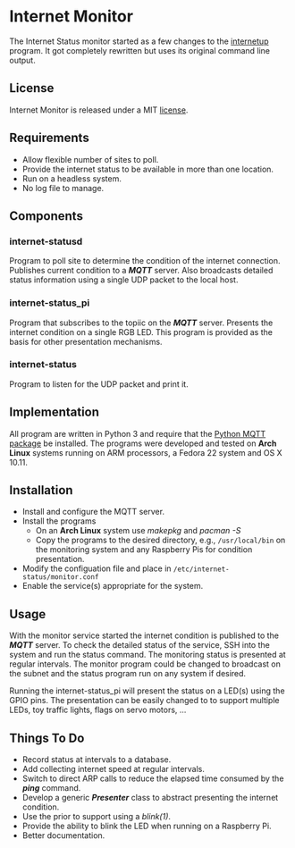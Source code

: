 # Internet Monitor
The Internet Status monitor started as a few changes to the
[internetup](http://whiskeytangohotel.com/internetup) program.
It got completely rewritten but uses its original command line output.

## License
Internet Monitor is released under a MIT [license](./LICENSE).

## Requirements
* Allow flexible number of sites to poll.
* Provide the internet status to be available in more than one location.
* Run on a headless system.
* No log file to manage.

## Components

### internet-statusd
Program to poll site to determine the condition of the internet connection.
Publishes current condition to a ***MQTT*** server.  Also broadcasts detailed
status information using a single UDP packet to the local host.

### internet-status_pi
Program that subscribes to the topiic on the ***MQTT*** server.
Presents the internet condition on a single RGB LED.  This program is provided as the basis for other presentation mechanisms.

### internet-status
Program to listen for the UDP packet and print it.

## Implementation
All program are written in Python 3 and require that the
[Python MQTT package](https://pypi.python.org/pypi/paho-mqtt/1.1)
be installed.  The programs were developed and tested on **Arch Linux**
systems running on ARM processors, a Fedora 22 system and OS X 10.11.

## Installation
* Install and configure the MQTT server.
* Install the programs
	* On an **Arch Linux** system use *makepkg* and *pacman -S*
	* Copy the programs to the desired directory, e.g., `/usr/local/bin`
on the monitoring system and any Raspberry Pis for condition presentation.
* Modify the configuation file and place in `/etc/internet-status/monitor.conf`
* Enable the service(s) appropriate for the system.

## Usage
With the monitor service started the internet condition is published
to the ***MQTT*** server.  To check the detailed status of the service,
SSH into the system and run the status command.  The monitoring status
is presented at regular intervals.  The monitor program could be changed
to broadcast on the subnet and the status program run on any system if
desired.

Running the internet-status_pi will present the status on a LED(s) using
the GPIO pins.  The presentation can be easily changed to to support
multiple LEDs, toy traffic lights, flags on servo motors, ...

## Things To Do
* Record status at intervals to a database.
* Add collecting internet speed at regular intervals.
* Switch to direct ARP calls to reduce the elapsed time consumed by
the ***ping*** command.
* Develop a generic ***Presenter*** class to abstract presenting
the internet condition.
* Use the prior to support using a *blink(1)*.
* Provide the ability to blink the LED when running on a Raspberry Pi.
* Better documentation.
